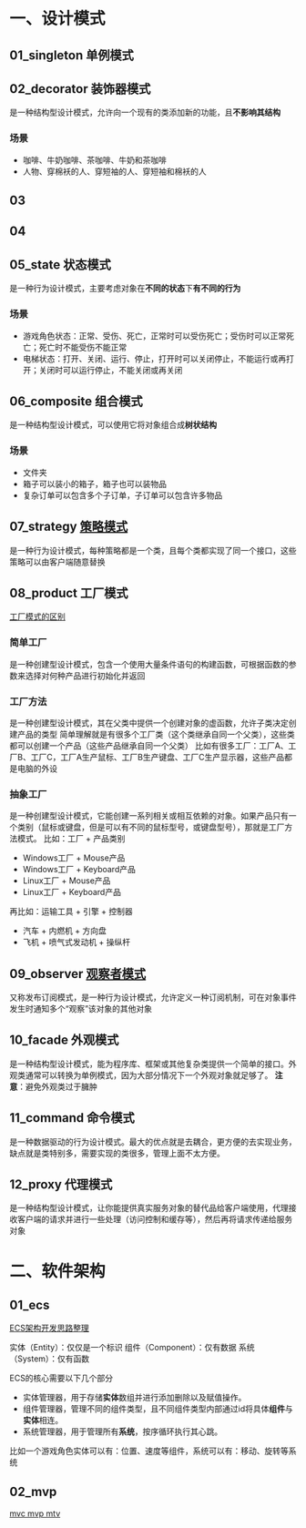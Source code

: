 # 一、设计模式
## 01_singleton 单例模式
## 02_decorator 装饰器模式
是一种结构型设计模式，允许向一个现有的类添加新的功能，且**不影响其结构**
### 场景
- 咖啡、牛奶咖啡、茶咖啡、牛奶和茶咖啡
- 人物、穿棉袄的人、穿短袖的人、穿短袖和棉袄的人
## 03

## 04

## 05_state 状态模式
是一种行为设计模式，主要考虑对象在**不同的状态**下**有不同的行为**
### 场景
- 游戏角色状态：正常、受伤、死亡，正常时可以受伤死亡；受伤时可以正常死亡；死亡时不能受伤不能正常
- 电梯状态：打开、关闭、运行、停止，打开时可以关闭停止，不能运行或再打开；关闭时可以运行停止，不能关闭或再关闭
## 06_composite 组合模式
是一种结构型设计模式，可以使用它将对象组合成**树状结构**
### 场景
- 文件夹
- 箱子可以装小的箱子，箱子也可以装物品
- 复杂订单可以包含多个子订单，子订单可以包含许多物品
## 07_strategy [策略模式](https://www.cnblogs.com/mmmmmmmmm/p/15093268.html)
是一种行为设计模式，每种策略都是一个类，且每个类都实现了同一个接口，这些策略可以由客户端随意替换
## 08_product 工厂模式
[工厂模式的区别](https://www.cnblogs.com/mmmmmmmmm/p/15474093.html)
### 简单工厂
是一种创建型设计模式，包含一个使用大量条件语句的构建函数，可根据函数的参数来选择对何种产品进行初始化并返回
### 工厂方法
是一种创建型设计模式，其在父类中提供一个创建对象的虚函数，允许子类决定创建产品的类型
简单理解就是有很多个工厂类（这个类继承自同一个父类），这些类都可以创建一个产品（这些产品继承自同一个父类）
比如有很多工厂：工厂A、工厂B、工厂C，工厂A生产鼠标、工厂B生产键盘、工厂C生产显示器，这些产品都是电脑的外设
### 抽象工厂
是一种创建型设计模式，它能创建一系列相关或相互依赖的对象。如果产品只有一个类别（鼠标或键盘，但是可以有不同的鼠标型号，或键盘型号），那就是工厂方法模式。
比如：工厂 + 产品类别
- Windows工厂 + Mouse产品
- Windows工厂 + Keyboard产品
- Linux工厂 + Mouse产品
- Linux工厂 + Keyboard产品

再比如：运输工具 + 引擎 + 控制器
- 汽车 + 内燃机 + 方向盘
- 飞机 + 喷气式发动机 + 操纵杆
## 09_observer [观察者模式](https://www.cnblogs.com/mmmmmmmmm/p/14838575.html)
又称发布订阅模式，是一种行为设计模式，允许定义一种订阅机制，可在对象事件发生时通知多个“观察”该对象的其他对象
## 10_facade 外观模式
是一种结构型设计模式，能为程序库、框架或其他复杂类提供一个简单的接口。外观类通常可以转换为单例模式，因为大部分情况下一个外观对象就足够了。
**注意**：避免外观类过于臃肿
## 11_command 命令模式
是一种数据驱动的行为设计模式。最大的优点就是去耦合，更方便的去实现业务，缺点就是类特别多，需要实现的类很多，管理上面不太方便。
## 12_proxy 代理模式
是一种结构型设计模式，让你能提供真实服务对象的替代品给客户端使用，代理接收客户端的请求并进行一些处理（访问控制和缓存等），然后再将请求传递给服务对象
# 二、软件架构
## 01_ecs
[ECS架构开发思路整理](https://www.jianshu.com/p/5f6cd0866d86)

实体（Entity）：仅仅是一个标识
组件（Component）：仅有数据
系统（System）：仅有函数

ECS的核心需要以下几个部分
- 实体管理器，用于存储**实体**数组并进行添加删除以及赋值操作。
- 组件管理器，管理不同的组件类型，且不同组件类型内部通过id将具体**组件**与**实体**相连。
- 系统管理器，用于管理所有**系统**，按序循环执行其心跳。

比如一个游戏角色实体可以有：位置、速度等组件，系统可以有：移动、旋转等系统
## 02_mvp
[mvc mvp mtv](https://www.cnblogs.com/mmmmmmmmm/p/15437210.html)
